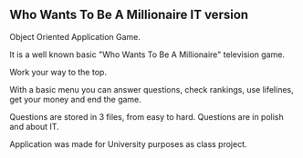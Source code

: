 ## Who Wants To Be A Millionaire IT version

Object Oriented Application Game.

It is a well known basic "Who Wants To Be A Millionaire" television game.

Work your way to the top.

With a basic menu you can answer questions, check rankings, use lifelines, get your money and end the game.
  
Questions are stored in 3 files, from easy to hard. Questions are in polish and about IT.

Application was made for University purposes as class project.
